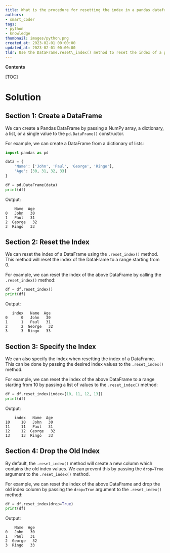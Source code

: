 ```yaml
---
title: What is the procedure for resetting the index in a pandas dataframe?
authors:
- smart_coder
tags:
- python
- knowledge
thumbnail: images/python.png
created_at: 2023-02-01 00:00:00
updated_at: 2023-02-01 00:00:00
tldr: Use the DataFrame.reset\_index() method to reset the index of a pandas dataframe.
---
```


**Contents**

[TOC]

# Solution

## Section 1: Create a DataFrame

We can create a Pandas DataFrame by passing a NumPy array, a dictionary, a list, or a single value to the `pd.DataFrame()` constructor.

For example, we can create a DataFrame from a dictionary of lists:

```python
import pandas as pd

data = {
    'Name': ['John', 'Paul', 'George', 'Ringo'],
    'Age': [30, 31, 32, 33]
}

df = pd.DataFrame(data)
print(df)
```

Output:

```
    Name  Age
0   John   30
1   Paul   31
2  George   32
3  Ringo   33
```

## Section 2: Reset the Index

We can reset the index of a DataFrame using the `.reset_index()` method. This method will reset the index of the DataFrame to a range starting from 0.

For example, we can reset the index of the above DataFrame by calling the `.reset_index()` method:

```python
df = df.reset_index()
print(df)
```

Output:

```
   index   Name  Age
0      0   John   30
1      1   Paul   31
2      2  George   32
3      3  Ringo   33
```

## Section 3: Specify the Index

We can also specify the index when resetting the index of a DataFrame. This can be done by passing the desired index values to the `.reset_index()` method.

For example, we can reset the index of the above DataFrame to a range starting from 10 by passing a list of values to the `.reset_index()` method:

```python
df = df.reset_index(index=[10, 11, 12, 13])
print(df)
```

Output:

```
    index   Name  Age
10     10   John   30
11     11   Paul   31
12     12  George   32
13     13  Ringo   33
```

## Section 4: Drop the Old Index

By default, the `.reset_index()` method will create a new column which contains the old index values. We can prevent this by passing the `drop=True` argument to the `.reset_index()` method.

For example, we can reset the index of the above DataFrame and drop the old index column by passing the `drop=True` argument to the `.reset_index()` method:

```python
df = df.reset_index(drop=True)
print(df)
```

Output:

```
    Name  Age
0   John   30
1   Paul   31
2  George   32
3  Ringo   33
```
